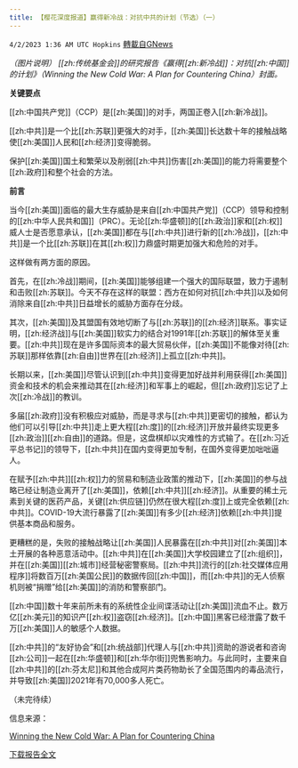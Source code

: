 ```yaml
---
title: 【樱花深度报道】赢得新冷战：对抗中共的计划（节选）（一）
---
```

`4/2/2023 1:36 AM UTC Hopkins` [轉載自GNews](https://gnews.org/articles/1066139)

*（图片说明） [[zh:传统基金会]]的研究报告《赢得[[zh:新冷战]]：对抗[[zh:中国]]的计划》（Winning the New Cold War: A Plan for Countering China）封面。*


**关键要点**

[[zh:中国共产党]]（CCP）是[[zh:美国]]的对手，两国正卷入[[zh:新冷战]]。

[[zh:中共]]是一个比[[zh:苏联]]更强大的对手，[[zh:美国]]长达数十年的接触战略使[[zh:美国]]人民和[[zh:经济]]变得脆弱。

保护[[zh:美国]]国土和繁荣以及削弱[[zh:中共]]伤害[[zh:美国]]的能力将需要整个[[zh:政府]]和整个社会的方法。

**前言**

当今[[zh:美国]]面临的最大生存威胁是来自[[zh:中国共产党]]（CCP）领导和控制的[[zh:中华人民共和国]]（PRC）。无论[[zh:华盛顿]]的[[zh:政治]]家和[[zh:权]]威人士是否愿意承认，[[zh:美国]]都在与[[zh:中共]]进行新的[[zh:冷战]]，[[zh:中共]]是一个比[[zh:苏联]]在其[[zh:权]]力鼎盛时期更加强大和危险的对手。

这样做有两方面的原因。

首先，在[[zh:冷战]]期间，[[zh:美国]]能够组建一个强大的国际联盟，致力于遏制和击败[[zh:苏联]]。今天不存在这样的联盟：西方在如何对抗[[zh:中共]]以及如何消除来自[[zh:中共]]日益增长的威胁方面存在分歧。

其次，[[zh:美国]]及其盟国有效地切断了与[[zh:苏联]]的[[zh:经济]]联系。事实证明，[[zh:经济战]]与[[zh:美国]]软实力的结合对1991年[[zh:苏联]]的解体至关重要。[[zh:中共]]现在是许多国际资本的最大贸易伙伴，[[zh:美国]]不能像对待[[zh:苏联]]那样依靠[[zh:自由]]世界在[[zh:经济]]上孤立[[zh:中共]]。

长期以来，[[zh:美国]]尽管认识到[[zh:中共]]变得更加好战并利用获得[[zh:美国]]资金和技术的机会来推动其在[[zh:经济]]和军事上的崛起，但[[zh:政府]]忘记了上次[[zh:冷战]]的教训。

多届[[zh:政府]]没有积极应对威胁，而是寻求与[[zh:中共]]更密切的接触，都认为他们可以引导[[zh:中共]]走上更大程[[zh:度]]的[[zh:经济]]开放并最终实现更多[[zh:政治]][[zh:自由]]的道路。但是，这盘棋却以灾难性的方式输了。在[[zh:习近平总书记]]的领导下，[[zh:中共]]在国内变得更加专制，在国外变得更加咄咄逼人。

在赋予[[zh:中共]][[zh:权]]力的贸易和制造业政策的推动下，[[zh:美国]]的参与战略已经让制造业离开了[[zh:美国]]，依赖[[zh:中共]][[zh:经济]]。从重要的稀土元素到关键的医药产品，关键[[zh:供应链]]仍然在很大程[[zh:度]]上或完全依赖[[zh:中共]]。COVID-19大流行暴露了[[zh:美国]]有多少[[zh:经济]]依赖[[zh:中共]]提供基本商品和服务。

更糟糕的是，失败的接触战略让[[zh:美国]]人民暴露在[[zh:中共]]对[[zh:美国]]本土开展的各种恶意活动中。[[zh:中共]]在[[zh:美国]]大学校园建立了[[zh:组织]]，并在[[zh:美国]][[zh:城市]]经营秘密警察局。[[zh:中共]]流行的[[zh:社交媒体应用程序]]将数百万[[zh:美国公民]]的数据传回[[zh:中国]]，而[[zh:中共]]的无人侦察机则被“捐赠”给[[zh:美国]]的消防和警察部门。

[[zh:中国]]数十年来前所未有的系统性企业间谍活动让[[zh:美国]]流血不止。数万亿[[zh:美元]]的知识产[[zh:权]]盗窃[[zh:经济]]。[[zh:中国]]黑客已经泄露了数千万[[zh:美国]]人的敏感个人数据。

[[zh:中共]]的“友好协会”和[[zh:统战部]]代理人与[[zh:中共]]资助的游说者和咨询[[zh:公司]]一起在[[zh:华盛顿]]和[[zh:华尔街]]兜售影响力。与此同时，主要来自[[zh:中共]]的[[zh:芬太尼]]和其他合成阿片类药物助长了全国范围内的毒品流行，并导致[[zh:美国]]2021年有70,000多人死亡。

（未完待续）

信息来源：

[Winning the New Cold War: A Plan for Countering China](https://www.heritage.org/asia/report/winning-the-new-cold-war-plan-countering-china)

[下载报告全文](https://www.heritage.org/sites/default/files/2023-03/SR270_0.pdf)
